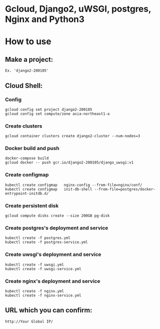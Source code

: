 # Gcloud, Django2, uWSGI, postgres, Nginx and Python3

# How to use

## Make a project:

```
Ex. 'django2-200105'
```

## Cloud Shell:

### Config
```
gcloud config set project django2-200105
gcloud config set compute/zone asia-northeast1-a
```

### Create clusters
```
gcloud container clusters create django2-cluster --num-nodes=3
```

### Docker build and push
```
docker-compose build
gcloud docker -- push gcr.io/django2-200105/django_uwsgi:v1
```

### Create configmap
```
kubectl create configmap   nginx-config --from-file=nginx/conf/
kubectl create configmap   init-db-shell --from-file=postgres/docker-entrypoint-initdb.d/
```

### Create persistent disk
```
gcloud compute disks create --size 200GB pg-disk
```

### Create postgres's deployment and service
```
kubectl create -f postgres.yml
kubectl create -f postgres-service.yml
```

### Create uwsgi's deployment and service
```
kubectl create -f uwsgi.yml
kubectl create -f uwsgi-service.yml
```

### Create nginx's deployment and service
```
kubectl create -f nginx.yml
kubectl create -f nginx-service.yml
```

## URL which you can confirm:

```
http://Your Global IP/
```
